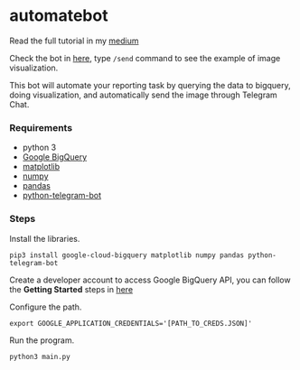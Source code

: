 # automatebot

Read the full tutorial in my [medium](https://medium.freecodecamp.org/@dzakyputra)

Check the bot in [here](http://telegram.me/automatereportbot), type `/send` command to see the example of image visualization.

This bot will automate your reporting task by querying the data to bigquery, doing visualization, and automatically send the image through Telegram Chat.

### Requirements
- python 3
- [Google BigQuery](https://github.com/googleapis/google-cloud-python)
- [matplotlib](https://matplotlib.org/)
- [numpy](http://www.numpy.org/)
- [pandas](https://pandas.pydata.org/)
- [python-telegram-bot](https://github.com/python-telegram-bot/python-telegram-bot)

### Steps
Install the libraries.
```
pip3 install google-cloud-bigquery matplotlib numpy pandas python-telegram-bot
```

Create a developer account to access Google BigQuery API, you can follow the **Getting Started** steps in [here](https://medium.freecodecamp.org/@dzakyputra)

Configure the path.
```
export GOOGLE_APPLICATION_CREDENTIALS='[PATH_TO_CREDS.JSON]'
```

Run the program.
```
python3 main.py
```
